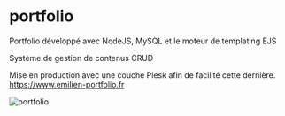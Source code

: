 # portfolio

Portfolio développé avec NodeJS, MySQL et le moteur de templating EJS

Système de gestion de contenus CRUD

Mise en production avec une couche Plesk afin de facilité cette dernière.
https://www.emilien-portfolio.fr

![portfolio](https://user-images.githubusercontent.com/73641368/111877465-d6b82900-89a3-11eb-890a-32848c171fe1.png)
 
